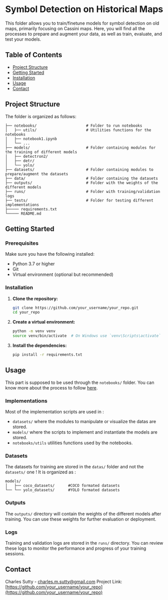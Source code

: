 
# Symbol Detection on Historical Maps
This folder allows you to train/finetune models for symbol detection on old maps, primarily focusing on Cassini maps. Here, you will find all the processes to prepare and augment your data, as well as train, evaluate, and test your models.
## Table of Contents
- [Project Structure](#project-structure)
- [Getting Started](#getting-started)
- [Installation](#installation)
- [Usage](#usage)
- [Contact](#contact)
## Project Structure
The folder is organized as follows:
```plaintext
├── notebooks/                      # Folder to run notebooks 
│   ├── utils/                      # Utilities functions for the notebooks
│   ├── notebook1.ipynb
│   └── ...
├── models/                         # Folder containing modules for the training of different models
│   ├── detectron2/
│   ├── detr/
│   └── yolo/
├── datasets/                       # Folder containing modules to prepare/augment the datasets
├── data/                           # Folder containing the datasets
├── outputs/                        # Folder with the weights of the different models
├── runs/                           # Folder with training/validation logs
├── tests/                          # Folder for testing different implementations
├───── requirements.txt
└───── README.md
```

## Getting Started
### Prerequisites
Make sure you have the following installed:
- Python 3.7 or higher
- Git
- Virtual environment (optional but recommended)
### Installation
1. **Clone the repository:**
   ```bash
   git clone https://github.com/your_username/your_repo.git
   cd your_repo
   ```
2. **Create a virtual environment:**
   ```bash
   python -m venv venv
   source venv/bin/activate  # On Windows use `venv\Scripts\activate`
   ```
3. **Install the dependencies:**
   ```bash
   pip install -r requirements.txt
   ```
## Usage
This part is supposed to be used through the `notebooks/` folder. You can know more about the process to follow [here](notebooks/Pipeline.md).
### Implementations
Most of the implementation scripts are used in :
- `datasets/` where the modules to manipulate or visualize the datas are stored.
- `models/` where the scripts to implement and instantiate the models are stored.
- `notebooks/utils` utilities functions used by the notebooks.
### Datasets
The datasets for training are stored in the `datas/` folder and not the `datasets/` one !
It is organized as :
```
models/                        
│   ├── coco_datasets/      #COCO formated datasets
└── └── yolo_datasets/      #YOLO formated datasets
```
### Outputs
The `outputs/` directory will contain the weights of the different models after training. You can use these weights for further evaluation or deployment.
### Logs
Training and validation logs are stored in the `runs/` directory. You can review these logs to monitor the performance and progress of your training sessions.
## Contact
Charles Sutty - charles.m.sutty@gmail.com
Project Link: [https://github.com/your_username/your_repo](https://github.com/your_username/your_repo)
